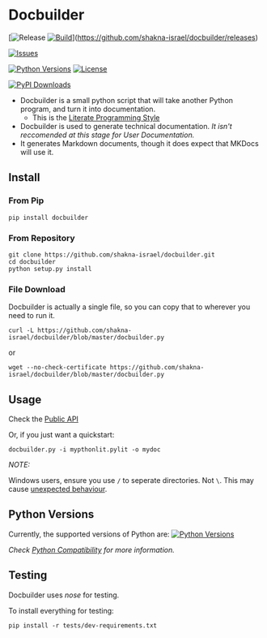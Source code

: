 # Docbuilder

[![Release](https://img.shields.io/github/tag/shakna-israel/docbuilder.svg) [![Build](https://travis-ci.org/shakna-israel/docbuilder.svg)](https://travis-ci.org/shakna-israel/docbuilder/)](https://github.com/shakna-israel/docbuilder/releases)

[![Issues](https://img.shields.io/github/issues/shakna-israel/docbuilder.svg)](https://github.com/shakna-israel/docbuilder/issues)

[![Python Versions](https://img.shields.io/badge/Python-2.6%2C%202.7%2C%203.2%2C%203.3%2C%203.4%2C%20PyPy%2C%20PyPy3%2C%20Cython-blue.svg)](https://github.com/shakna-israel/docbuilder/issues/12) [![License](https://img.shields.io/badge/license-MIT-blue.svg)](LICENSE)

[![PyPI Downloads](https://img.shields.io/pypi/dm/Docbuilder.svg)](https://pypi.python.org/pypi/docbuilder)

* Docbuilder is a small python script that will take another Python program, and turn it into documentation.
    * This is the [Literate Programming Style](https://github.com/jashkenas/journo)
* Docbuilder is used to generate technical documentation. *It isn't reccomended at this stage for User Documentation.*
* It generates Markdown documents, though it does expect that MKDocs will use it.

## Install

### From Pip

```
pip install docbuilder
```

### From Repository

```
git clone https://github.com/shakna-israel/docbuilder.git
cd docbuilder
python setup.py install
```

### File Download

Docbuilder is actually a single file, so you can copy that to wherever you need to run it.

```
curl -L https://github.com/shakna-israel/docbuilder/blob/master/docbuilder.py
```

or

```
wget --no-check-certificate https://github.com/shakna-israel/docbuilder/blob/master/docbuilder.py
```

## Usage

Check the [Public API](API)

Or, if you just want a quickstart:

```
docbuilder.py -i mypthonlit.pylit -o mydoc
```

*NOTE:* 

Windows users, ensure you use ```/``` to seperate directories. Not ```\```. This may cause [unexpected behaviour](https://github.com/shakna-israel/docbuilder/issues/59).

## Python Versions

Currently, the supported versions of Python are: [![Python Versions](https://img.shields.io/badge/Python-2.6%2C%202.7%2C%203.2%2C%203.3%2C%203.4%2C%20PyPy%2C%20PyPy3%2C%20Cython-blue.svg)](https://github.com/shakna-israel/docbuilder/issues/12)

*Check [Python Compatibility](https://github.com/shakna-israel/docbuilder/issues/12) for more information.*

## Testing

Docbuilder uses *nose* for testing.

To install everything for testing:

```
pip install -r tests/dev-requirements.txt
```
